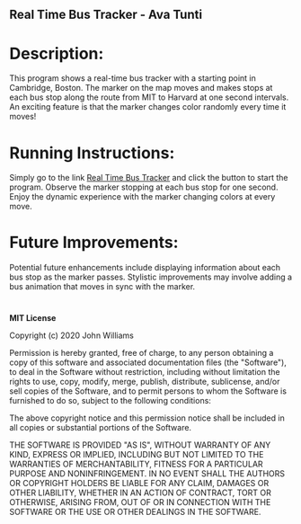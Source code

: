 ## Real Time Bus Tracker - Ava Tunti
# Description:
This program shows a real-time bus tracker with a starting point in Cambridge, Boston. The marker on the map moves and makes stops at each bus stop along the route from MIT to Harvard at one second intervals. An exciting feature is that the marker changes color randomly every time it moves!

# Running Instructions:
Simply go to the link [Real Time Bus Tracker](https://ava-tunti.github.io/real-time-bus-tracker/Index.html) and click the button to start the program. Observe the marker stopping at each bus stop for one second. Enjoy the dynamic experience with the marker changing colors at every move.

# Future Improvements:
Potential future enhancements include displaying information about each bus stop as the marker passes. Stylistic improvements may involve adding a bus animation that moves in sync with the marker.

#
**MIT License**

Copyright (c) 2020 John Williams

Permission is hereby granted, free of charge, to any person obtaining a copy
of this software and associated documentation files (the "Software"), to deal
in the Software without restriction, including without limitation the rights
to use, copy, modify, merge, publish, distribute, sublicense, and/or sell
copies of the Software, and to permit persons to whom the Software is
furnished to do so, subject to the following conditions:

The above copyright notice and this permission notice shall be included in all
copies or substantial portions of the Software.

THE SOFTWARE IS PROVIDED "AS IS", WITHOUT WARRANTY OF ANY KIND, EXPRESS OR
IMPLIED, INCLUDING BUT NOT LIMITED TO THE WARRANTIES OF MERCHANTABILITY,
FITNESS FOR A PARTICULAR PURPOSE AND NONINFRINGEMENT. IN NO EVENT SHALL THE
AUTHORS OR COPYRIGHT HOLDERS BE LIABLE FOR ANY CLAIM, DAMAGES OR OTHER
LIABILITY, WHETHER IN AN ACTION OF CONTRACT, TORT OR OTHERWISE, ARISING FROM,
OUT OF OR IN CONNECTION WITH THE SOFTWARE OR THE USE OR OTHER DEALINGS IN THE
SOFTWARE.
